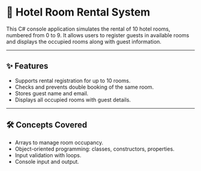 # 🏨 Hotel Room Rental System

This C# console application simulates the rental of 10 hotel rooms, numbered from 0 to 9. It allows users to register guests in available rooms and displays the occupied rooms along with guest information.

---

## ✨ Features

- Supports rental registration for up to 10 rooms.
- Checks and prevents double booking of the same room.
- Stores guest name and email.
- Displays all occupied rooms with guest details.

---

## 🛠️ Concepts Covered

- Arrays to manage room occupancy.
- Object-oriented programming: classes, constructors, properties.
- Input validation with loops.
- Console input and output.

